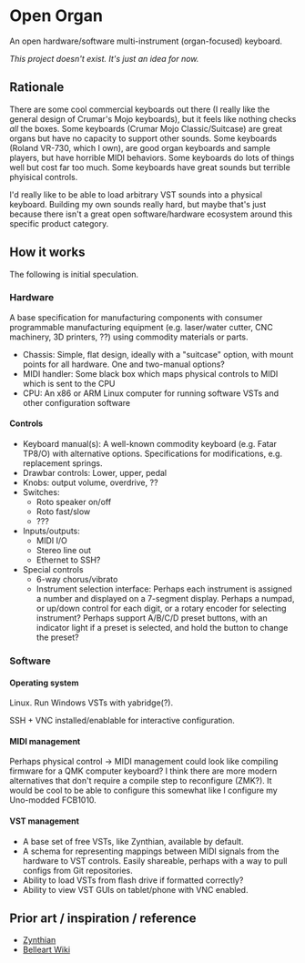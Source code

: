 # Open Organ

An open hardware/software multi-instrument (organ-focused) keyboard.

_This project doesn't exist. It's just an idea for now._


## Rationale

There are some cool commercial keyboards out there (I really like the general design of Crumar's Mojo keyboards), but it feels like nothing checks _all_ the boxes.
Some keyboards (Crumar Mojo Classic/Suitcase) are great organs but have no capacity to support other sounds.
Some keyboards (Roland VR-730, which I own), are good organ keyboards and sample players, but have horrible MIDI behaviors.
Some keyboards do lots of things well but cost far too much.
Some keyboards have great sounds but terrible phyisical controls.

I'd really like to be able to load arbitrary VST sounds into a physical keyboard.
Building my own sounds really hard, but maybe that's just because there isn't a great open software/hardware ecosystem around this specific product category.


## How it works

The following is initial speculation. 


### Hardware

A base specification for manufacturing components with consumer programmable manufacturing equipment (e.g. laser/water cutter, CNC machinery, 3D printers, ??) using commodity materials or parts.

* Chassis: Simple, flat design, ideally with a "suitcase" option, with mount points for all hardware. One and two-manual options?
* MIDI handler: Some black box which maps physical controls to MIDI which is sent to the CPU
* CPU: An x86 or ARM Linux computer for running software VSTs and other configuration software


#### Controls

* Keyboard manual(s): A well-known commodity keyboard (e.g. Fatar TP8/O) with alternative options.
  Specifications for modifications, e.g. replacement springs.
* Drawbar controls: Lower, upper, pedal
* Knobs: output volume, overdrive, ?? 
* Switches: 
    * Roto speaker on/off
    * Roto fast/slow
    * ???
* Inputs/outputs:
    * MIDI I/O
    * Stereo line out
    * Ethernet to SSH?
* Special controls
    * 6-way chorus/vibrato
    * Instrument selection interface: Perhaps each instrument is assigned a number and displayed on a 7-segment display.
      Perhaps a numpad, or up/down control for each digit, or a rotary encoder for selecting instrument?
      Perhaps support A/B/C/D preset buttons, with an indicator light if a preset is selected, and hold the button to change the preset?


### Software

#### Operating system

Linux. Run Windows VSTs with yabridge(?).

SSH + VNC installed/enablable for interactive configuration.


#### MIDI management

Perhaps physical control -> MIDI management could look like compiling firmware for a QMK computer keyboard?
I think there are more modern alternatives that don't require a compile step to reconfigure (ZMK?).
It would be cool to be able to configure this somewhat like I configure my Uno-modded FCB1010.


#### VST management

* A base set of free VSTs, like Zynthian, available by default.
* A schema for representing mappings between MIDI signals from the hardware to VST controls.
  Easily shareable, perhaps with a way to pull configs from Git repositories.
* Ability to load VSTs from flash drive if formatted correctly?
* Ability to view VST GUIs on tablet/phone with VNC enabled.


## Prior art / inspiration / reference

* [Zynthian](https://zynthian.org/)
* [Belleart Wiki](http://www.belleart.org/belleartwiki/index.php/Main_Page)

